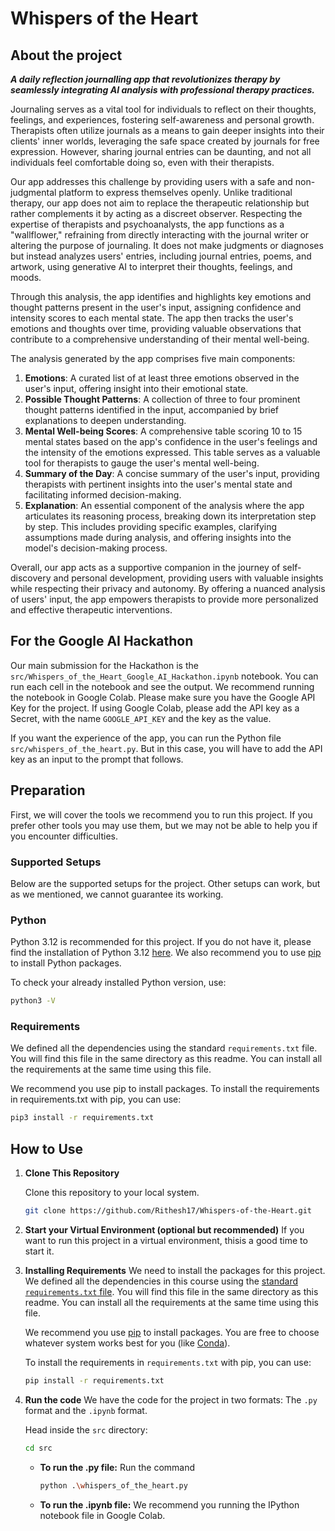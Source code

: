 # Whispers of the Heart
## About the project

**_A daily reflection journalling app that revolutionizes therapy by seamlessly integrating AI analysis with professional therapy practices._**

Journaling serves as a vital tool for individuals to reflect on their thoughts, feelings, and experiences, fostering self-awareness and personal growth. Therapists often utilize journals as a means to gain deeper insights into their clients' inner worlds, leveraging the safe space created by journals for free expression. However, sharing journal entries can be daunting, and not all individuals feel comfortable doing so, even with their therapists.

Our app addresses this challenge by providing users with a safe and non-judgmental platform to express themselves openly. Unlike traditional therapy, our app does not aim to replace the therapeutic relationship but rather complements it by acting as a discreet observer. Respecting the expertise of therapists and psychoanalysts, the app functions as a "wallflower," refraining from directly interacting with the journal writer or altering the purpose of journaling. It does not make judgments or diagnoses but instead analyzes users' entries, including journal entries, poems, and artwork, using generative AI to interpret their thoughts, feelings, and moods.

Through this analysis, the app identifies and highlights key emotions and thought patterns present in the user's input, assigning confidence and intensity scores to each mental state. The app then tracks the user's emotions and thoughts over time, providing valuable observations that contribute to a comprehensive understanding of their mental well-being.

The analysis generated by the app comprises five main components:

1. **Emotions**: A curated list of at least three emotions observed in the user's input, offering insight into their emotional state.
2. **Possible Thought Patterns**: A collection of three to four prominent thought patterns identified in the input, accompanied by brief explanations to deepen understanding.
3. **Mental Well-being Scores**: A comprehensive table scoring 10 to 15 mental states based on the app's confidence in the user's feelings and the intensity of the emotions expressed. This table serves as a valuable tool for therapists to gauge the user's mental well-being.
4. **Summary of the Day**: A concise summary of the user's input, providing therapists with pertinent insights into the user's mental state and facilitating informed decision-making.
5. **Explanation**: An essential component of the analysis where the app articulates its reasoning process, breaking down its interpretation step by step. This includes providing specific examples, clarifying assumptions made during analysis, and offering insights into the model's decision-making process.

Overall, our app acts as a supportive companion in the journey of self-discovery and personal development, providing users with valuable insights while respecting their privacy and autonomy. By offering a nuanced analysis of users' input, the app empowers therapists to provide more personalized and effective therapeutic interventions.

## For the Google AI Hackathon

Our main submission for the Hackathon is the `src/Whispers_of_the_Heart_Google_AI_Hackathon.ipynb` notebook. You can run each cell in the notebook and see the output.
We recommend running the notebook in Google Colab.
Please make sure you have the Google API Key for the project. If using Google Colab, please add the API key as a Secret, with the name `GOOGLE_API_KEY` and the key as the value.

If you want the experience of the app, you can run the Python file `src/whispers_of_the_heart.py`. But in this case, you will have to add the API key as an input to the prompt that follows.

## Preparation

First, we will cover the tools we recommend you to run this project.
If you prefer other tools you may use them, but we may not be able to help you if you encounter difficulties.

### Supported Setups

Below are the supported setups for the project.
Other setups can work, but as we mentioned, we cannot guarantee its working.

### Python

Python 3.12  is recommended for this project.
If you do not have it, please find the installation of Python 3.12 [here](https://www.python.org/downloads/).
We also recommend you to use [pip](https://pip.pypa.io/en/stable/installation/) to install Python packages.

To check your already installed Python version, use:
```sh
python3 -V
```

### Requirements

We defined all the dependencies using the standard `requirements.txt` file. You will find this file in the same directory as this readme. You can install all the requirements at the same time using this file.

We recommend you use pip to install packages. 
To install the requirements in requirements.txt with pip, you can use:
```sh
pip3 install -r requirements.txt
```

## How to Use

1. **Clone This Repository**
    
    Clone this repository to your local system.

    ```sh
    git clone https://github.com/Rithesh17/Whispers-of-the-Heart.git
    ```

2. **Start your Virtual Environment (optional but recommended)**
    If you want to run this project in a virtual environment, thisis a good time to start it.

3. **Installing Requirements**
    We need to install the packages for this project.
    We defined all the dependencies in this course using the [standard `requirements.txt` file](https://pip.pypa.io/en/stable/reference/requirements-file-format/).
    You will find this file in the same directory as this readme.
    You can install all the requirements at the same time using this file.

    We recommend you use [pip](https://pip.pypa.io/en/stable/) to install packages.
    You are free to choose whatever system works best for you (like [Conda](https://docs.conda.io/en/latest/)).

    To install the requirements in `requirements.txt` with pip, you can use:
    ```sh
    pip install -r requirements.txt
    ```

4. **Run the code**
    We have the code for the project in two formats: The `.py` format and the `.ipynb` format.
    
    Head inside the `src` directory:
    ```sh
    cd src
    ```

    - **To run the .py file:** 
        Run the command
        ```sh
        python .\whispers_of_the_heart.py
        ```
    
    - **To run the .ipynb file:** 
        We recommend you running the IPython notebook file in Google Colab.